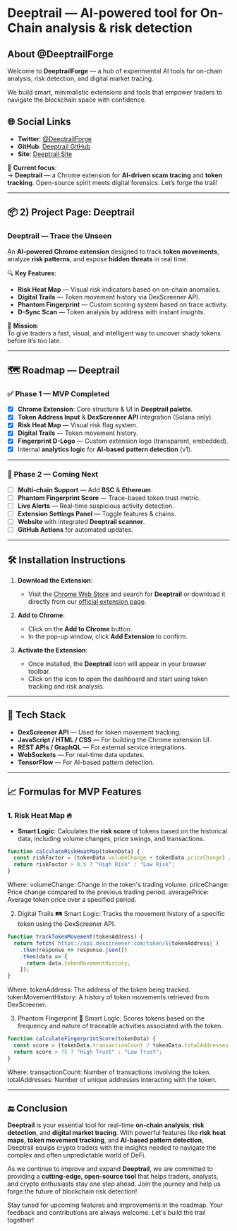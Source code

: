 # **Deeptrail** — AI-powered tool for On-Chain analysis & risk detection

## **About @DeeptrailForge**
Welcome to **DeeptrailForge** — a hub of experimental AI tools for on-chain analysis, risk detection, and digital market tracing.

We build smart, minimalistic extensions and tools that empower traders to navigate the blockchain space with confidence.

## 🌐 **Social Links**

- **Twitter**: [@DeeptrailForge](https://twitter.com/DeeptrailForge)
- **GitHub**: [Deeptrail GitHub](https://github.com/DeeptrailForge)
- **Site**: [Deeptrail Site]()

🧠 **Current focus**:  
→ **Deeptrail** — a Chrome extension for **AI-driven scam tracing** and **token tracking**. 
Open-source spirit meets digital forensics. Let’s forge the trail!

---

## 📦 **2) Project Page: Deeptrail**

### **Deeptrail — Trace the Unseen**

An **AI-powered Chrome extension** designed to track **token movements**, analyze **risk patterns**, and expose **hidden threats** in real time.

🔍 **Key Features**:

- **Risk Heat Map** — Visual risk indicators based on on-chain anomalies.
- **Digital Trails** — Token movement history via DexScreener API.
- **Phantom Fingerprint** — Custom scoring system based on trace activity.
- **D-Sync Scan** — Token analysis by address with instant insights.

🎯 **Mission**:  
To give traders a fast, visual, and intelligent way to uncover shady tokens before it’s too late.

---

## 🗺️ **Roadmap — Deeptrail**

### ✅ **Phase 1 — MVP Completed**

- [x] **Chrome Extension**: Core structure & UI in **Deeptrail palette**.
- [x] **Token Address Input** & **DexScreener API** integration (Solana only).
- [x] **Risk Heat Map** — Visual risk flag system.
- [x] **Digital Trails** — Token movement history.
- [x] **Fingerprint D-Logo** — Custom extension logo (transparent, embedded).
- [x] Internal **analytics logic** for **AI-based pattern detection** (v1).

---

### 🔮 **Phase 2 — Coming Next**

- [ ] **Multi-chain Support** — Add **BSC** & **Ethereum**.
- [ ] **Phantom Fingerprint Score** — Trace-based token trust metric.
- [ ] **Live Alerts** — Real-time suspicious activity detection.
- [ ] **Extension Settings Panel** — Toggle features & chains.
- [ ] **Website** with integrated **Deeptrail scanner**.
- [ ] **GitHub Actions** for automated updates.

---

## 🛠️ **Installation Instructions**

1. **Download the Extension**:
   - Visit the [Chrome Web Store](https://chrome.google.com/webstore) and search for **Deeptrail** or download it directly from our [official extension page](#).

2. **Add to Chrome**:
   - Click on the **Add to Chrome** button.
   - In the pop-up window, click **Add Extension** to confirm.

3. **Activate the Extension**:
   - Once installed, the **Deeptrail** icon will appear in your browser toolbar.
   - Click on the icon to open the dashboard and start using token tracking and risk analysis.

---

## 🔧 **Tech Stack**

- **DexScreener API** — Used for token movement tracking.
- **JavaScript / HTML / CSS** — For building the Chrome extension UI.
- **REST APIs / GraphQL** — For external service integrations.
- **WebSockets** — For real-time data updates.
- **TensorFlow** — For AI-based pattern detection.

---

## 📈 **Formulas for MVP Features**

### **1. Risk Heat Map** 🔥

- **Smart Logic**: Calculates the **risk score** of tokens based on the historical data, including volume changes, price swings, and transactions.
```javascript
function calculateRiskHeatMap(tokenData) {
  const riskFactor = (tokenData.volumeChange + tokenData.priceChange) / tokenData.averagePrice;
  return riskFactor > 0.5 ? "High Risk" : "Low Risk";
}
```
Where:
volumeChange: Change in the token's trading volume.
priceChange: Price change compared to the previous trading period.
averagePrice: Average token price over a specified period.

2. Digital Trails 🛤️
Smart Logic: Tracks the movement history of a specific token using the DexScreener API.

```javascript
function trackTokenMovement(tokenAddress) {
  return fetch(`https://api.dexscreener.com/token/${tokenAddress}`)
    .then(response => response.json())
    .then(data => {
      return data.tokenMovementHistory;
    });
}
```
Where:
tokenAddress: The address of the token being tracked.
tokenMovementHistory: A history of token movements retrieved from DexScreener.

3. Phantom Fingerprint 👻
Smart Logic: Scores tokens based on the frequency and nature of traceable activities associated with the token.

```javascript
function calculateFingerprintScore(tokenData) {
  const score = (tokenData.transactionCount / tokenData.totalAddresses) * 100;
  return score > 75 ? "High Trust" : "Low Trust";
}
```
Where:
transactionCount: Number of transactions involving the token.
totalAddresses: Number of unique addresses interacting with the token.

---
## 🔚 **Conclusion**

**Deeptrail** is your essential tool for real-time **on-chain analysis**, **risk detection**, and **digital market tracing**. With powerful features like **risk heat maps**, **token movement tracking**, and **AI-based pattern detection**, Deeptrail equips crypto traders with the insights needed to navigate the complex and often unpredictable world of DeFi.

As we continue to improve and expand **Deeptrail**, we are committed to providing a **cutting-edge, open-source tool** that helps traders, analysts, and crypto enthusiasts stay one step ahead. Join the journey and help us forge the future of blockchain risk detection!

Stay tuned for upcoming features and improvements in the roadmap. Your feedback and contributions are always welcome. Let's build the trail together!
